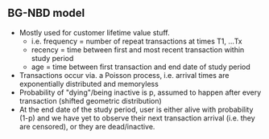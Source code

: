 ## BG-NBD model

- Mostly used for customer lifetime value stuff.
    - i.e. frequency = number of repeat transactions at times T1, ...Tx
    - recency = time between first and most recent transaction within study period
    - age = time between first transaction and end date of study period
- Transactions occur via. a Poisson process, i.e. arrival times are exponentially distributed and memoryless
- Probability of "dying"/being inactive is p, assumed to happen after every transaction (shifted geometric distribution)
- At the end date of the study period, user is either alive with probability (1-p) and we have yet to observe their next transaction arrival (i.e. they are censored), or they are dead/inactive.
